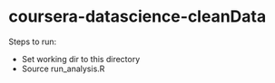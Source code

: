 # coursera-datascience-cleanData

Steps to run:
- Set working dir to this directory
- Source run_analysis.R
